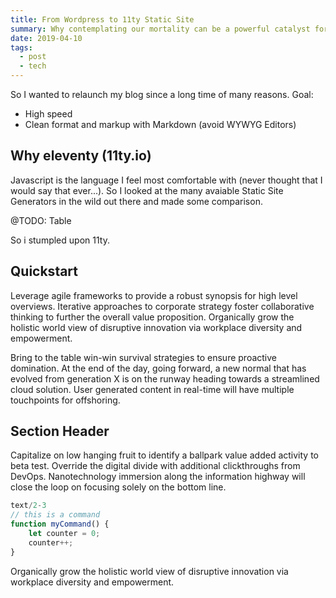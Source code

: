 ```yaml
---
title: From Wordpress to 11ty Static Site
summary: Why contemplating our mortality can be a powerful catalyst for change
date: 2019-04-10
tags:
  - post
  - tech
---
```


So I wanted to relaunch my blog since a long time of many reasons. Goal:


- High speed
- Clean format and markup with Markdown (avoid WYWYG Editors) 


## Why eleventy (11ty.io)

Javascript is the language I feel most comfortable with (never thought that I would say that ever...). So I looked at the many avaiable Static Site Generators in the wild out there and made some comparison. 

@TODO: Table

So i stumpled upon 11ty.


## Quickstart

Leverage agile frameworks to provide a robust synopsis for high level overviews. Iterative approaches to corporate strategy foster collaborative thinking to further the overall value proposition. Organically grow the holistic world view of disruptive innovation via workplace diversity and empowerment.

Bring to the table win-win survival strategies to ensure proactive domination. At the end of the day, going forward, a new normal that has evolved from generation X is on the runway heading towards a streamlined cloud solution. User generated content in real-time will have multiple touchpoints for offshoring.

## Section Header

Capitalize on low hanging fruit to identify a ballpark value added activity to beta test. Override the digital divide with additional clickthroughs from DevOps. Nanotechnology immersion along the information highway will close the loop on focusing solely on the bottom line.

```js 
text/2-3
// this is a command
function myCommand() {
	let counter = 0;
	counter++;
}
```
Organically grow the holistic world view of disruptive innovation via workplace diversity and empowerment.
